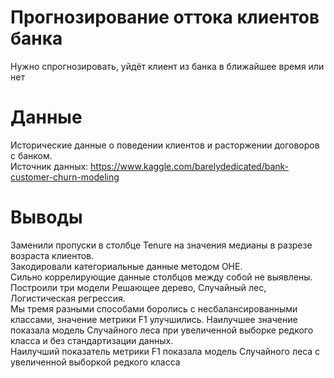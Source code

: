 #  Прогнозирование оттока клиентов банка
Нужно спрогнозировать, уйдёт клиент из банка в ближайшее время или нет

# Данные
Исторические данные о поведении клиентов и расторжении договоров с банком.  
Источник данных: https://www.kaggle.com/barelydedicated/bank-customer-churn-modeling

# Выводы
Заменили пропуски в столбце Tenure на значения медианы в разрезе возраста клиентов.  
Закодировали категориальные данные методом ОНЕ.  
Сильно коррелирующие данные столбцов между собой не выявлены.
Построили три модели Решающее дерево, Случайный лес, Логистическая регрессия.    
Мы тремя разными способами боролись с несбалансированными классами, значение метрики F1 улучшились. Наилучшее значение показала модель Случайного леса при увеличенной выборке редкого класса и без стандартизации данных.  
Наилучший показатель метрики F1 показала модель Случайного леса с увеличенной выборкой редкого класса